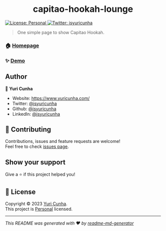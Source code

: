 <h1 align="center">capitao-hookah-lounge</h1>
<p>
  <a href="https://www.capitao-hookah-lounge.yuricunha.com/" target="_blank">
    <img alt="License: Personal" src="https://img.shields.io/badge/License-Personal-yellow.svg" />
  </a>
  <a href="https://twitter.com/isyuricunha" target="_blank">
    <img alt="Twitter: isyuricunha" src="https://img.shields.io/twitter/follow/isyuricunha.svg?style=social" />
  </a>
</p>

> One simple page to show Capitao Hookah.

### 🏠 [Homepage](https://www.capitao-hookah-lounge.yuricunha.com/)

### ✨ [Demo](https://www.capitao-hookah-lounge.yuricunha.com/)

## Author

👤 **Yuri Cunha**

* Website: https://www.yuricunha.com/
* Twitter: [@isyuricunha](https://twitter.com/isyuricunha)
* Github: [@isyuricunha](https://github.com/isyuricunha)
* LinkedIn: [@isyuricunha](https://linkedin.com/in/isyuricunha)

## 🤝 Contributing

Contributions, issues and feature requests are welcome!<br />Feel free to check [issues page](https://github.com/isyuricunha/capitao-hookah-lounge/issues). 

## Show your support

Give a ⭐️ if this project helped you!

## 📝 License

Copyright © 2023 [Yuri Cunha](https://github.com/isyuricunha).<br />
This project is [Personal](https://github.com/isyuricunha/capitao-hookah-lounge/blob/main/license.md) licensed.

***
_This README was generated with ❤️ by [readme-md-generator](https://github.com/kefranabg/readme-md-generator)_
